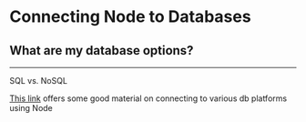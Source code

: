 # Connecting Node to Databases

## What are my database options?

<hr>
SQL vs. NoSQL

<a href='https://www.w3schools.com/nodejs/nodejs_mysql.asp' target='_blank'>This link</a> offers some good material on connecting to various db platforms using Node
